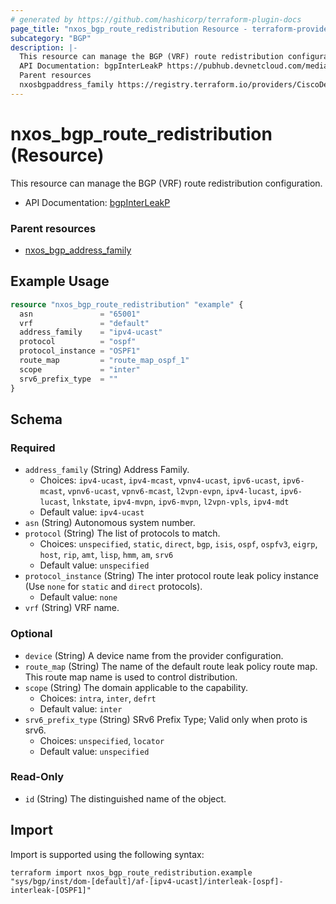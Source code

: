```yaml
---
# generated by https://github.com/hashicorp/terraform-plugin-docs
page_title: "nxos_bgp_route_redistribution Resource - terraform-provider-nxos"
subcategory: "BGP"
description: |-
  This resource can manage the BGP (VRF) route redistribution configuration.
  API Documentation: bgpInterLeakP https://pubhub.devnetcloud.com/media/dme-docs-10-2-2/docs/Routing%20and%20Forwarding/bgp:InterLeakP/
  Parent resources
  nxosbgpaddress_family https://registry.terraform.io/providers/CiscoDevNet/nxos/latest/docs/resources/bgp_address_family
---
```


# nxos_bgp_route_redistribution (Resource)

This resource can manage the BGP (VRF) route redistribution configuration.

- API Documentation: [bgpInterLeakP](https://pubhub.devnetcloud.com/media/dme-docs-10-2-2/docs/Routing%20and%20Forwarding/bgp:InterLeakP/)

### Parent resources

- [nxos_bgp_address_family](https://registry.terraform.io/providers/CiscoDevNet/nxos/latest/docs/resources/bgp_address_family)

## Example Usage

```terraform
resource "nxos_bgp_route_redistribution" "example" {
  asn               = "65001"
  vrf               = "default"
  address_family    = "ipv4-ucast"
  protocol          = "ospf"
  protocol_instance = "OSPF1"
  route_map         = "route_map_ospf_1"
  scope             = "inter"
  srv6_prefix_type  = ""
}
```

<!-- schema generated by tfplugindocs -->
## Schema

### Required

- `address_family` (String) Address Family.
  - Choices: `ipv4-ucast`, `ipv4-mcast`, `vpnv4-ucast`, `ipv6-ucast`, `ipv6-mcast`, `vpnv6-ucast`, `vpnv6-mcast`, `l2vpn-evpn`, `ipv4-lucast`, `ipv6-lucast`, `lnkstate`, `ipv4-mvpn`, `ipv6-mvpn`, `l2vpn-vpls`, `ipv4-mdt`
  - Default value: `ipv4-ucast`
- `asn` (String) Autonomous system number.
- `protocol` (String) The list of protocols to match.
  - Choices: `unspecified`, `static`, `direct`, `bgp`, `isis`, `ospf`, `ospfv3`, `eigrp`, `host`, `rip`, `amt`, `lisp`, `hmm`, `am`, `srv6`
  - Default value: `unspecified`
- `protocol_instance` (String) The inter protocol route leak policy instance (Use `none` for `static` and `direct` protocols).
  - Default value: `none`
- `vrf` (String) VRF name.

### Optional

- `device` (String) A device name from the provider configuration.
- `route_map` (String) The name of the default route leak policy route map. This route map name is used to control distribution.
- `scope` (String) The domain applicable to the capability.
  - Choices: `intra`, `inter`, `defrt`
  - Default value: `inter`
- `srv6_prefix_type` (String) SRv6 Prefix Type; Valid only when proto is srv6.
  - Choices: `unspecified`, `locator`
  - Default value: `unspecified`

### Read-Only

- `id` (String) The distinguished name of the object.

## Import

Import is supported using the following syntax:

```shell
terraform import nxos_bgp_route_redistribution.example "sys/bgp/inst/dom-[default]/af-[ipv4-ucast]/interleak-[ospf]-interleak-[OSPF1]"
```
